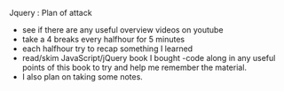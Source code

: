 Jquery : Plan of attack
  - see if there are any useful overview videos on youtube
  - take a 4 breaks every halfhour for 5 minutes
  - each halfhour try to recap something I learned
  - read/skim JavaScript/jQuery book I bought
    -code along in any useful points of this book to try and help me remember the material.
  - I also plan on taking some notes.